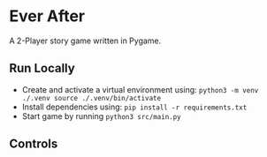 # Ever After

A 2-Player story game written in Pygame.

## Run Locally

- Create and activate a virtual environment using: `python3 -m venv ./.venv
source ./.venv/bin/activate`
- Install dependencies using: `pip install -r requirements.txt`
- Start game by running `python3 src/main.py`

## Controls
